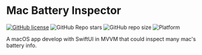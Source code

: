 # Mac Battery Inspector

[![GitHub license](https://img.shields.io/github/license/5j54d93/Mac-Battery-Inspector)](https://github.com/5j54d93/Mac-Battery-Inspector/blob/main/LICENSE)
![GitHub Repo stars](https://img.shields.io/github/stars/5j54d93/Mac-Battery-Inspector)
![GitHub repo size](https://img.shields.io/github/repo-size/5j54d93/Mac-Battery-Inspector)
![Platform](https://img.shields.io/badge/platform-macOS-lightgrey)

A macOS app develop with SwiftUI in MVVM that could inspect many mac's battery info.
